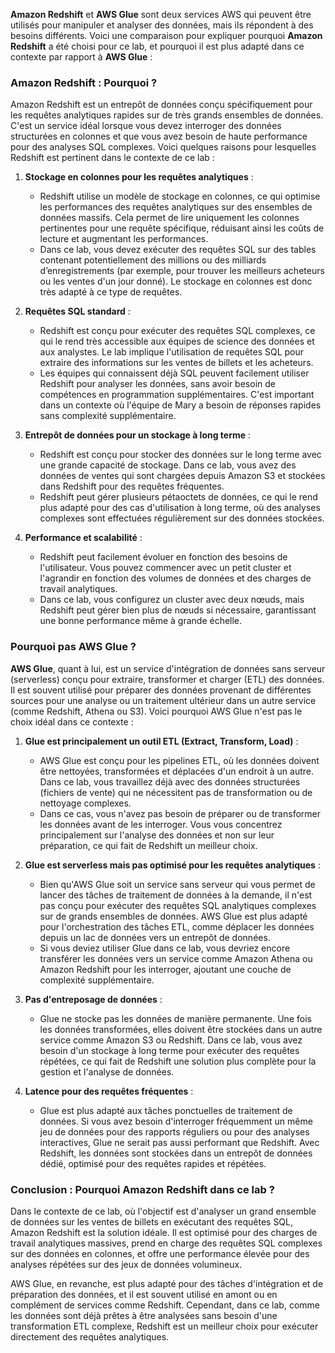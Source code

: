 **Amazon Redshift** et **AWS Glue** sont deux services AWS qui peuvent être utilisés pour manipuler et analyser des données, mais ils répondent à des besoins différents. Voici une comparaison pour expliquer pourquoi **Amazon Redshift** a été choisi pour ce lab, et pourquoi il est plus adapté dans ce contexte par rapport à **AWS Glue** :

### **Amazon Redshift : Pourquoi ?**
Amazon Redshift est un entrepôt de données conçu spécifiquement pour les requêtes analytiques rapides sur de très grands ensembles de données. C'est un service idéal lorsque vous devez interroger des données structurées en colonnes et que vous avez besoin de haute performance pour des analyses SQL complexes. Voici quelques raisons pour lesquelles Redshift est pertinent dans le contexte de ce lab :

1. **Stockage en colonnes pour les requêtes analytiques** :
   - Redshift utilise un modèle de stockage en colonnes, ce qui optimise les performances des requêtes analytiques sur des ensembles de données massifs. Cela permet de lire uniquement les colonnes pertinentes pour une requête spécifique, réduisant ainsi les coûts de lecture et augmentant les performances.
   - Dans ce lab, vous devez exécuter des requêtes SQL sur des tables contenant potentiellement des millions ou des milliards d’enregistrements (par exemple, pour trouver les meilleurs acheteurs ou les ventes d'un jour donné). Le stockage en colonnes est donc très adapté à ce type de requêtes.

2. **Requêtes SQL standard** :
   - Redshift est conçu pour exécuter des requêtes SQL complexes, ce qui le rend très accessible aux équipes de science des données et aux analystes. Le lab implique l'utilisation de requêtes SQL pour extraire des informations sur les ventes de billets et les acheteurs.
   - Les équipes qui connaissent déjà SQL peuvent facilement utiliser Redshift pour analyser les données, sans avoir besoin de compétences en programmation supplémentaires. C'est important dans un contexte où l'équipe de Mary a besoin de réponses rapides sans complexité supplémentaire.

3. **Entrepôt de données pour un stockage à long terme** :
   - Redshift est conçu pour stocker des données sur le long terme avec une grande capacité de stockage. Dans ce lab, vous avez des données de ventes qui sont chargées depuis Amazon S3 et stockées dans Redshift pour des requêtes fréquentes. 
   - Redshift peut gérer plusieurs pétaoctets de données, ce qui le rend plus adapté pour des cas d'utilisation à long terme, où des analyses complexes sont effectuées régulièrement sur des données stockées.

4. **Performance et scalabilité** :
   - Redshift peut facilement évoluer en fonction des besoins de l'utilisateur. Vous pouvez commencer avec un petit cluster et l'agrandir en fonction des volumes de données et des charges de travail analytiques.
   - Dans ce lab, vous configurez un cluster avec deux nœuds, mais Redshift peut gérer bien plus de nœuds si nécessaire, garantissant une bonne performance même à grande échelle.

### **Pourquoi pas AWS Glue ?**

**AWS Glue**, quant à lui, est un service d'intégration de données sans serveur (serverless) conçu pour extraire, transformer et charger (ETL) des données. Il est souvent utilisé pour préparer des données provenant de différentes sources pour une analyse ou un traitement ultérieur dans un autre service (comme Redshift, Athena ou S3). Voici pourquoi AWS Glue n'est pas le choix idéal dans ce contexte :

1. **Glue est principalement un outil ETL (Extract, Transform, Load)** :
   - AWS Glue est conçu pour les pipelines ETL, où les données doivent être nettoyées, transformées et déplacées d'un endroit à un autre. Dans ce lab, vous travaillez déjà avec des données structurées (fichiers de vente) qui ne nécessitent pas de transformation ou de nettoyage complexes.
   - Dans ce cas, vous n'avez pas besoin de préparer ou de transformer les données avant de les interroger. Vous vous concentrez principalement sur l'analyse des données et non sur leur préparation, ce qui fait de Redshift un meilleur choix.

2. **Glue est serverless mais pas optimisé pour les requêtes analytiques** :
   - Bien qu'AWS Glue soit un service sans serveur qui vous permet de lancer des tâches de traitement de données à la demande, il n'est pas conçu pour exécuter des requêtes SQL analytiques complexes sur de grands ensembles de données. AWS Glue est plus adapté pour l'orchestration des tâches ETL, comme déplacer les données depuis un lac de données vers un entrepôt de données.
   - Si vous deviez utiliser Glue dans ce lab, vous devriez encore transférer les données vers un service comme Amazon Athena ou Amazon Redshift pour les interroger, ajoutant une couche de complexité supplémentaire.

3. **Pas d'entreposage de données** :
   - Glue ne stocke pas les données de manière permanente. Une fois les données transformées, elles doivent être stockées dans un autre service comme Amazon S3 ou Redshift. Dans ce lab, vous avez besoin d'un stockage à long terme pour exécuter des requêtes répétées, ce qui fait de Redshift une solution plus complète pour la gestion et l'analyse de données.

4. **Latence pour des requêtes fréquentes** :
   - Glue est plus adapté aux tâches ponctuelles de traitement de données. Si vous avez besoin d'interroger fréquemment un même jeu de données pour des rapports réguliers ou pour des analyses interactives, Glue ne serait pas aussi performant que Redshift. Avec Redshift, les données sont stockées dans un entrepôt de données dédié, optimisé pour des requêtes rapides et répétées.

### Conclusion : Pourquoi Amazon Redshift dans ce lab ?

Dans le contexte de ce lab, où l'objectif est d'analyser un grand ensemble de données sur les ventes de billets en exécutant des requêtes SQL, Amazon Redshift est la solution idéale. Il est optimisé pour des charges de travail analytiques massives, prend en charge des requêtes SQL complexes sur des données en colonnes, et offre une performance élevée pour des analyses répétées sur des jeux de données volumineux.

AWS Glue, en revanche, est plus adapté pour des tâches d'intégration et de préparation des données, et il est souvent utilisé en amont ou en complément de services comme Redshift. Cependant, dans ce lab, comme les données sont déjà prêtes à être analysées sans besoin d'une transformation ETL complexe, Redshift est un meilleur choix pour exécuter directement des requêtes analytiques.
